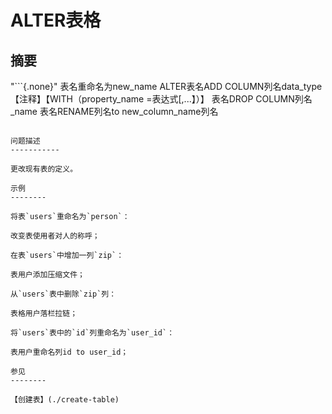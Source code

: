 ALTER表格
===========

摘要
--------

"```{.none}"
表名重命名为new_name
ALTER表名ADD COLUMN列名data_type【注释】【WITH（property_name =表达式[,...】）】
表名DROP COLUMN列名_name
表名RENAME列名to new_column_name列名
```

问题描述
-----------

更改现有表的定义。

示例
--------

将表`users`重命名为`person`：

改变表使用者对人的称呼；

在表`users`中增加一列`zip`：

表用户添加压缩文件；

从`users`表中删除`zip`列：

表格用户落栏拉链；

将`users`表中的`id`列重命名为`user_id`：

表用户重命名列id to user_id；

参见
--------

【创建表】(./create-table)
